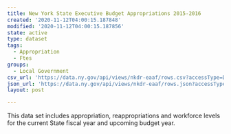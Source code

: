 ```yaml
---
title: New York State Executive Budget Appropriations 2015-2016
created: '2020-11-12T04:00:15.187848'
modified: '2020-11-12T04:00:15.187856'
state: active
type: dataset
tags:
  - Appropriation
  - Ftes
groups:
  - Local Government
csv_url: 'https://data.ny.gov/api/views/nkdr-eaaf/rows.csv?accessType=DOWNLOAD'
json_url: 'https://data.ny.gov/api/views/nkdr-eaaf/rows.json?accessType=DOWNLOAD'
layout: post

---
```

This data set includes appropriation, reappropriations and workforce levels for the current State fiscal year and upcoming budget year.
